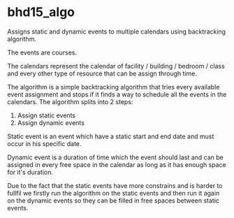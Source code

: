 # bhd15_algo
Assigns static and dynamic events to multiple calendars using backtracking algorithm.

The events are courses.

The calendars represent the calendar of facility / building / bedroom / class and every other type of resource that can be assign through time.

The algorithm is a simple backtracking algorithm that tries every available event assignment and stops if it finds a way to schedule all the events in the calendars.
The algorithm splits into 2 steps:
1. Assign static events
2. Assign dynamic events

Static event is an event which have a static start and end date and must occur in his specific date.

Dynamic event is a duration of time which the event should last and can be assigned in every free space in the calendar as long as it has enough space for it's duration.

Due to the fact that the static events have more constrains and is harder to fullfil we firstly run the algorithm on the static events and then run it again on the dynamic events so they can be filled in free spaces between static events.
